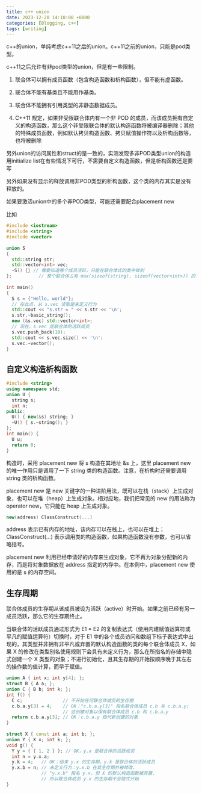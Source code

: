 ```yaml
---
title: c++ union
date: 2023-12-20 14:10:00 +0800
categories: [Blogging, c++]
tags: [writing]
---
```


c++的union，单纯考虑c++11之后的union。c++11之前的union，只能是pod类型。

c++11之后允许有非pod类型的union，但是有一些限制。

1. 联合体可以拥有成员函数（包含构造函数和析构函数），但不能有虚函数。

2. 联合体不能有基类且不能用作基类。

3. 联合体不能拥有引用类型的非静态数据成员。

4. C++11 规定，如果非受限联合体内有一个非 POD 的成员，而该成员拥有自定义的构造函数，那么这个非受限联合体的默认构造函数将被编译器删除；其他的特殊成员函数，例如默认拷贝构造函数、拷贝赋值操作符以及析构函数等，也将被删除

另外union的访问属性和struct的是一致的，实测发现多非POD类型union的构造用initialize list在有些情况下可行，不需要自定义构造函数，但是析构函数还是要写

另外如果没有显示的释放调用非POD类型的析构函数，这个类的内存其实是没有释放的。

如果要激活union中的多个非POD类型，可能还需要配合placement new

比如

```cpp
#include <iostream>
#include <string>
#include <vector>
 
union S
{
  std::string str;
  std::vector<int> vec;
  ~S() {} // 需要知道哪个成员活跃，只能在联合体式的类中做到
};          // 整个联合体占有 max(sizeof(string), sizeof(vector<int>)) 的内存
 
int main()
{
  S s = {"Hello, world"};
  // 在此点，从 s.vec 读取是未定义行为
  std::cout << "s.str = " << s.str << '\n';
  s.str.~basic_string();
  new (&s.vec) std::vector<int>;
  // 现在，s.vec 是联合体的活跃成员
  s.vec.push_back(10);
  std::cout << s.vec.size() << '\n';
  s.vec.~vector();
}
```

## 自定义构造析构函数

```cpp
#include <string>
using namespace std;
union U {
  string s;
  int n;
public:
  U() { new(&s) string; }
  ~U() { s.~string(); }
};
int main() {
  U u;
  return 0;
}
```

构造时，采用 placement new 将 s 构造在其地址 &s 上，这里 placement new 的唯一作用只是调用了一下 string 类的构造函数。注意，在析构时还需要调用 string 类的析构函数。

placement new 是 new 关键字的一种进阶用法，既可以在栈（stack）上生成对象，也可以在堆（heap）上生成对象。相对应地，我们把常见的 new 的用法称为 operator new，它只能在 heap 上生成对象。

```cpp
new(address) ClassConstruct(...)
```

address 表示已有内存的地址，该内存可以在栈上，也可以在堆上；ClassConstruct(...) 表示调用类的构造函数，如果构造函数没有参数，也可以省略括号。

placement new 利用已经申请好的内存来生成对象，它不再为对象分配新的内存，而是将对象数据放在 address 指定的内存中。在本例中，placement new 使用的是 s 的内存空间。

## 生存周期

联合体成员的生存期从该成员被设为活跃（active）时开始。如果之前已经有另一成员活跃，那么它的生存期终止。

当联合体的活跃成员通过形式为 E1 = E2 的复制表达式（使用内建赋值运算符或平凡的赋值运算符）切换时，对于 E1 中的各个成员访问和数组下标子表达式中出现的，其类型并非拥有非平凡或弃置的默认构造函数的类的每个联合体成员 X，如果 X 的修改在类型别名使用规则下会具有未定义行为，那么在所指名的存储中隐式创建一个 X 类型的对象；不进行初始化，且其生存期的开始按顺序晚于其左右的操作数的值计算，而早于赋值。

```cpp
union A { int x; int y[4]; };
struct B { A a; };
union C { B b; int k; };
int f() {
  C c;               // 不开始任何联合体成员的生存期
  c.b.a.y[3] = 4;    // OK："c.b.a.y[3]" 指名联合体成员 c.b 与 c.b.a.y;
                     // 这创建对象以保有联合体成员 c.b 和 c.b.a.y
  return c.b.a.y[3]; // OK：c.b.a.y 指代新创建的对象
}
 
struct X { const int a; int b; };
union Y { X x; int k; };
void g() {
  Y y = { { 1, 2 } }; // OK，y.x 是联合体的活跃成员
  int n = y.x.a;
  y.k = 4;   // OK：结束 y.x 的生存期，y.k 是联合体的活跃成员
  y.x.b = n; // 未定义行为：y.x.b 在其生存期外被修改，
             // "y.x.b" 指名 y.x，但 X 的默认构造函数被弃置，
             // 所以联合体成员 y.x 的生存期不会隐式开始
}
```

